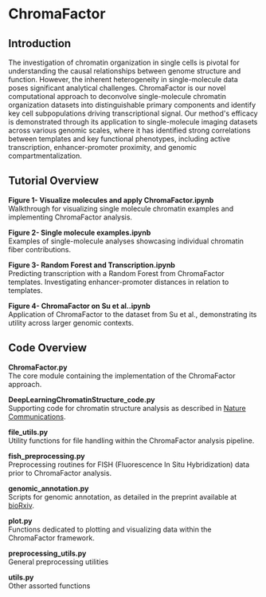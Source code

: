 # ChromaFactor

## Introduction
The investigation of chromatin organization in single cells is pivotal for understanding the causal relationships between genome structure and function. However, the inherent heterogeneity in single-molecule data poses significant analytical challenges. ChromaFactor is our novel computational approach to deconvolve single-molecule chromatin organization datasets into distinguishable primary components and identify key cell subpopulations driving transcriptional signal. Our method's efficacy is demonstrated through its application to single-molecule imaging datasets across various genomic scales, where it has identified strong correlations between templates and key functional phenotypes, including active transcription, enhancer-promoter proximity, and genomic compartmentalization.

## Tutorial Overview

**Figure 1- Visualize molecules and apply ChromaFactor.ipynb**  
Walkthrough for visualizing single molecule chromatin examples and implementing ChromaFactor analysis.

**Figure 2- Single molecule examples.ipynb**  
Examples of single-molecule analyses showcasing individual chromatin fiber contributions.

**Figure 3- Random Forest and Transcription.ipynb**  
Predicting transcription with a Random Forest from ChromaFactor templates. Investigating enhancer-promoter distances in relation to templates.

**Figure 4- ChromaFactor on Su et al..ipynb**  
Application of ChromaFactor to the dataset from Su et al., demonstrating its utility across larger genomic contexts.

## Code Overview

**ChromaFactor.py**  
The core module containing the implementation of the ChromaFactor approach.

**DeepLearningChromatinStructure_code.py**  
Supporting code for chromatin structure analysis as described in [Nature Communications](doi.org/10.1038/s41467-021-23831-4).

**file_utils.py**  
Utility functions for file handling within the ChromaFactor analysis pipeline.

**fish_preprocessing.py**  
Preprocessing routines for FISH (Fluorescence In Situ Hybridization) data prior to ChromaFactor analysis.

**genomic_annotation.py**  
Scripts for genomic annotation, as detailed in the preprint available at [bioRxiv](https://doi.org/10.1101/2023.04.04.535480).

**plot.py**  
Functions dedicated to plotting and visualizing data within the ChromaFactor framework.

**preprocessing_utils.py**  
General preprocessing utilities

**utils.py**  
Other assorted functions

